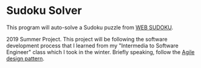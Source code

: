 # Sudoku Solver

This program will auto-solve a Sudoku puzzle from [WEB SUDOKU](https://www.websudoku.com/).  

2019 Summer Project. This project will be 
following the software development process that I learned from my 
"Intermedia to Software Engineer" class which I took in the winter. 
Briefly speaking, follow the [Agile design pattern](https://en.wikipedia.org/wiki/Agile_software_development). 
